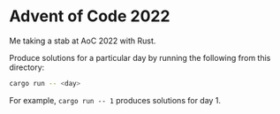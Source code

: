 # Advent of Code 2022

Me taking a stab at AoC 2022 with Rust.

Produce solutions for a particular day by running the following from this directory:

```sh
cargo run -- <day>
```

For example, `cargo run -- 1` produces solutions for day 1.
